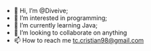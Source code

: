 - 👋 Hi, I’m @Diveive;
- 👀 I’m interested in programming;
- 🌱 I’m currently learning Java;
- 💞️ I’m looking to collaborate on anything
- 📫 How to reach me tc.cristian98@gmail.com

<!---
Diveive/Diveive is a ✨ special ✨ repository because its `README.md` (this file) appears on your GitHub profile.
You can click the Preview link to take a look at your changes.
--->
